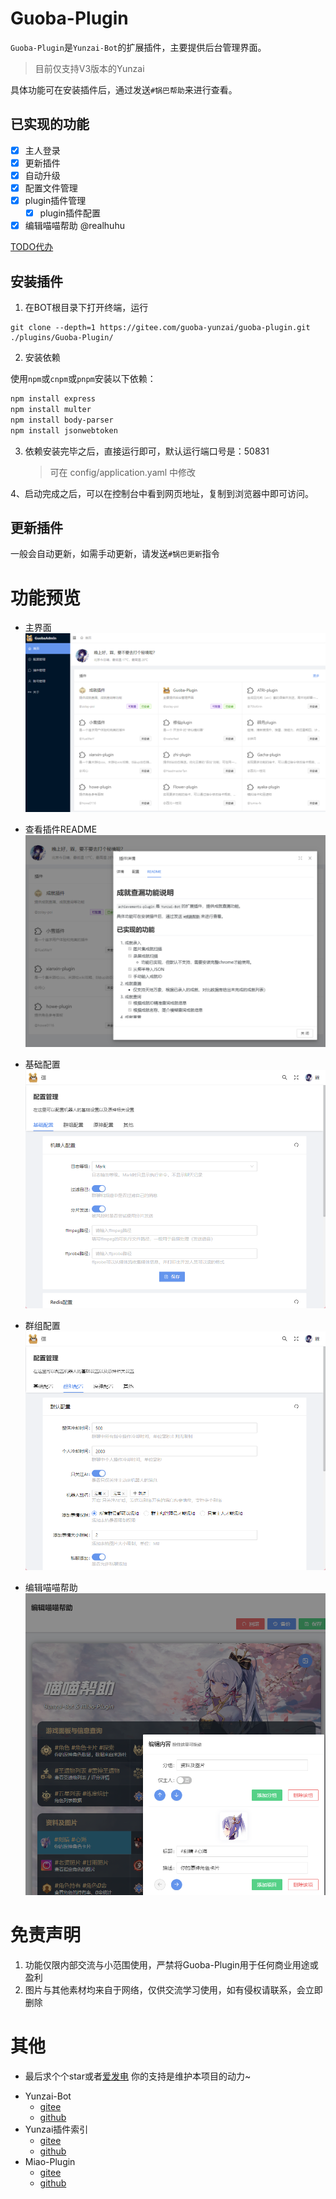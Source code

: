 # Guoba-Plugin

`Guoba-Plugin`是`Yunzai-Bot`的扩展插件，主要提供后台管理界面。

> 目前仅支持V3版本的Yunzai

具体功能可在安装插件后，通过发送`#锅巴帮助`来进行查看。

## 已实现的功能

- [x] 主人登录
- [x] 更新插件
- [x] 自动升级
- [x] 配置文件管理
- [x] plugin插件管理
    - [x] plugin插件配置
- [x] 编辑喵喵帮助 @realhuhu

[TODO代办](https://gitee.com/guoba-yunzai/resources/blob/master/other/TODO.md)

## 安装插件

1. 在BOT根目录下打开终端，运行

```
git clone --depth=1 https://gitee.com/guoba-yunzai/guoba-plugin.git ./plugins/Guoba-Plugin/
```

2. 安装依赖

使用`npm`或`cnpm`或`pnpm`安装以下依赖：

```bash
npm install express
npm install multer
npm install body-parser
npm install jsonwebtoken
```

3. 依赖安装完毕之后，直接运行即可，默认运行端口号是：50831
   > 可在 config/application.yaml 中修改

4、启动完成之后，可以在控制台中看到网页地址，复制到浏览器中即可访问。

## 更新插件

一般会自动更新，如需手动更新，请发送`#锅巴更新`指令

# 功能预览

- 主界面
![001](./resources/images/readme/001.png)

- 查看插件README
![002](./resources/images/readme/002.png)

- 基础配置
![003](./resources/images/readme/003.png)

- 群组配置
![004](./resources/images/readme/004.png)

- 编辑喵喵帮助
![005](./resources/images/readme/005.png)

# 免责声明

1. 功能仅限内部交流与小范围使用，严禁将Guoba-Plugin用于任何商业用途或盈利
2. 图片与其他素材均来自于网络，仅供交流学习使用，如有侵权请联系，会立即删除

# 其他

- 最后求个个star或者[爱发电](https://afdian.net/a/zolay-poi)
  你的支持是维护本项目的动力~

* Yunzai-Bot
    - [gitee](https://gitee.com/Le-niao/Yunzai-Bot)
    - [github](https://github.com/Le-niao/Yunzai-Bot)
* Yunzai插件索引
    - [gitee](https://gitee.com/yhArcadia/Yunzai-Bot-plugins-index)
    - [github](https://github.com/yhArcadia/Yunzai-Bot-plugins-index)
* Miao-Plugin
    - [gitee](https://github.com/yoimiya-kokomi/miao-plugin)
    - [github](https://github.com/yoimiya-kokomi/miao-plugin)
